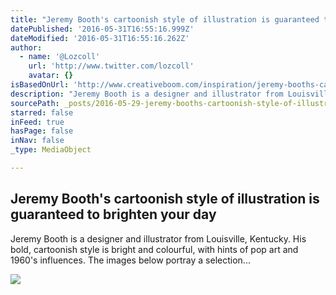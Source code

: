 ```yaml
---
title: "Jeremy Booth's cartoonish style of illustration is guaranteed to brighten your day"
datePublished: '2016-05-31T16:55:16.999Z'
dateModified: '2016-05-31T16:55:16.262Z'
author:
  - name: '@Lozcoll'
    url: 'http://www.twitter.com/lozcoll'
    avatar: {}
isBasedOnUrl: 'http://www.creativeboom.com/inspiration/jeremy-booths-cartoonish-style-of-illustration-is-guaranteed-to-brighten-your-day/'
description: "Jeremy Booth is a designer and illustrator from Louisville, Kentucky. His bold, cartoonish style is bright and colourful, with hints of pop art and 1960's influences. The images below portray a selection..."
sourcePath: _posts/2016-05-29-jeremy-booths-cartoonish-style-of-illustration-is-guarantee.md
starred: false
inFeed: true
hasPage: false
inNav: false
_type: MediaObject

---
```

<article style=""><h1>Jeremy Booth's cartoonish style of illustration is guaranteed to brighten your day</h1><p>Jeremy Booth is a designer and illustrator from Louisville, Kentucky. His bold, cartoonish style is bright and colourful, with hints of pop art and 1960's influences. The images below portray a selection...</p><img src="http://www.creativeboom.com/uploads/articles/65/650ece9cc47cf23bd9d11c5b338f77e650555644_800.png" /></article>
